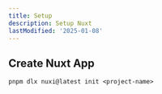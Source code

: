 ```yaml
---
title: Setup
description: Setup Nuxt
lastModified: '2025-01-08'
---
```


## Create Nuxt App

```badsh
pnpm dlx nuxi@latest init <project-name>
```
